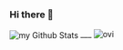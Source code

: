 ### Hi there 👋
<img align="center" src="https://github-readme-stats.vercel.app/api?username=HEMANTHESWARREDDY&include_all_commits=true&count_private=true&show_icons=true&line_height=20&title_color=2B5BBD&icon_color=1124BB&text_color=A1A1A1&bg_color=0,000000,130F40" alt="my Github Stats"/>
___
<img src="https://github-readme-stats.vercel.app/api/top-langs?username=HEMANTHESWARREDDY&show_icons=true&locale=en&layout=compact&theme=chartreuse-dark" alt="ovi" />
<!--
**HEMANTHESWARREDDY/HEMANTHESWARREDDY** is a ✨ _special_ ✨ repository because its `README.md` (this file) appears on your GitHub profile.

Here are some ideas to get you started:

- 🔭 I’m currently working on ...
- 🌱 I’m currently learning ...
- 👯 I’m looking to collaborate on ...
- 🤔 I’m looking for help with ...
- 💬 Ask me about ...
- 📫 How to reach me: ...
- 😄 Pronouns: ...
- ⚡ Fun fact: ...
-->
